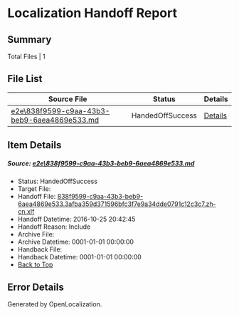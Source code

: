 # <a name='report-top'></a> Localization Handoff Report

## Summary
 Total Files | 1

## File List
 Source File | Status | Details 
 ----------- | ------ | ------- 
 [e2e\838f9599-c9aa-43b3-beb9-6aea4869e533.md](https://github.com/OpenLocalizationTestOrg/ol-test0/blob/6c685ebc8c7d1d8ed3be0cce2ec24ab8709f60f4/e2e/838f9599-c9aa-43b3-beb9-6aea4869e533.md) | HandedOffSuccess | [Details](#238485086ea56cabdc1cc2cb28bbc9b0c7020b493)

## Item Details
##### <a name='238485086ea56cabdc1cc2cb28bbc9b0c7020b493'></a> Source: [e2e\838f9599-c9aa-43b3-beb9-6aea4869e533.md](https://github.com/OpenLocalizationTestOrg/ol-test0/blob/6c685ebc8c7d1d8ed3be0cce2ec24ab8709f60f4/e2e/838f9599-c9aa-43b3-beb9-6aea4869e533.md)
* Status: HandedOffSuccess
* Target File: 
* Handoff File: [838f9599-c9aa-43b3-beb9-6aea4869e533.3afba359d371596bfc3f7e9a34dde0791c12c3c7.zh-cn.xlf](https://github.com/OpenLocalizationTestOrg/ol-test0-handoff/blob/70038d1b3a637188cd6b592c6db8d440a3be2fda/ol-handoff/OpenLocalizationTestOrg/ol-test0-zhcn/shujia/ht/838f9599-c9aa-43b3-beb9-6aea4869e533.3afba359d371596bfc3f7e9a34dde0791c12c3c7.zh-cn.xlf)
* Handoff Datetime: 2016-10-25 20:42:45
* Handoff Reason: Include
* Archive File: 
* Archive Datetime: 0001-01-01 00:00:00
* Handback File: 
* Handback Datetime: 0001-01-01 00:00:00
* [Back to Top](#report-top)


## Error Details

Generated by OpenLocalization.
